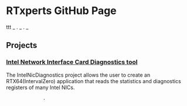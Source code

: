 # RTxperts GitHub Page

ttt
_
.
_
.
_

##  Projects

###  [Intel Network Interface Card Diagnostics tool](https://github.com/IntervalZero/RTxperts/tree/master/IntelNicDiagnostics)

The IntelNicDiagnostics project allows the user to create an RTX64(IntervalZero) application that reads the statistics and diagnostics registers of many Intel NICs.
 
  
   
    
     
      
       
        
         
          
           
            
             
              
              
                
                 
                  
                  .

















